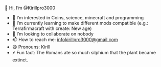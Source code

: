  👋 Hi, I’m @Kirillpro3000
- 👀 I’m interested in Coins, science, minecraft and programming
- 🌱 I’m currently learning to make different mods compatible (e.g.: Terrafirmacraft with create: New age)
- 💞️ I’m looking to collaborate on nobody
- 📫 How to reach me: infokirillpro3000@gmail.com
- 😄 Pronouns: Kirill
- ⚡ Fun fact: The Romans ate so much silphium that the plant became extinct.


<!---
Kirillpro3000/Kirillpro3000 is a ✨ special ✨ repository because its `README.md` (this file) appears on your GitHub profile.
You can click the Preview link to take a look at your changes.
--->
